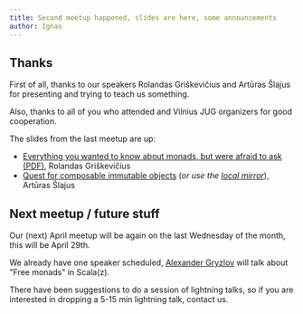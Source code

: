 ```yaml
---
title: Second meetup happened, slides are here, some announcements
author: Ignas
---
```


Thanks
------

First of all, thanks to our speakers Rolandas Griškevičius and Artūras Šlajus
for presenting and trying to teach us something.

Also, thanks to all of you who attended and Vilnius JUG organizers for
good cooperation.

The slides from the last meetup are up:

* [Everything you wanted to know about monads, but were afraid to ask (PDF)](/meetups/meetups/2015-03-25-functional-vilnius-02/rolandas-monads.pdf), Rolandas Griškevičius
* [Quest for composable immutable objects](http://slides.com/arturasslajus/quest-for-composable-immutable-objects#/)
  (*or use the [local mirror](/meetups/meetups/2015-03-25-functional-vilnius-02/arturas-slajus/)*), Artūras Šlajus


Next meetup / future stuff
--------------------------

Our (next) April meetup will be again on the last Wednesday of the month, this
will be April 29th.

We already have one speaker scheduled, [Alexander
Gryzlov](https://twitter.com/clayrat) will talk about "Free monads" in
Scala(z).

There have been suggestions to do a session of lightning talks, so if you
are interested in dropping a 5-15 min lightning talk, contact us.

